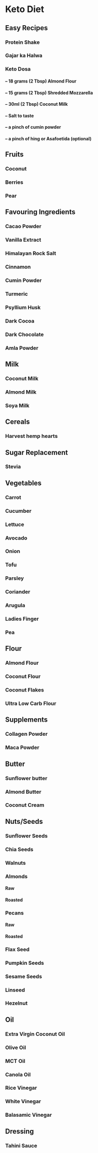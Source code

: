 # Keto Diet


## Easy Recipes

### Protein Shake

### Gajar ka Halwa

### Keto Dosa

#### – 18 grams (2 Tbsp) Almond Flour

#### – 15 grams (2 Tbsp) Shredded Mozzarella

#### – 30ml (2 Tbsp) Coconut Milk

#### – Salt to taste

#### – a pinch of cumin powder

#### – a pinch of hing or Asafoetida (optional)

## Fruits

### Coconut

### Berries

### Pear

## Favouring Ingredients

### Cacao Powder

### Vanilla Extract

### Himalayan Rock Salt

### Cinnamon

### Cumin Powder

### Turmeric

### Psyllium Husk

### Dark Cocoa

### Dark Chocolate

### Amla Powder

## Milk

### Coconut Milk

### Almond Milk

### Soya Milk

## Cereals

### Harvest hemp hearts

## Sugar Replacement

### Stevia

## Vegetables

### Carrot

### Cucumber

### Lettuce

### Avocado

### Onion

### Tofu

### Parsley

### Coriander

### Arugula

### Ladies Finger

### Pea

## Flour

### Almond Flour

### Coconut Flour

### Coconut Flakes

### Ultra Low Carb Flour

## Supplements

### Collagen Powder

### Maca Powder

## Butter

### Sunflower butter

### Almond Butter

### Coconut Cream

## Nuts/Seeds

### Sunflower Seeds

### Chia Seeds

### Walnuts

### Almonds

#### Raw

#### Roasted

### Pecans

#### Raw

#### Roasted

### Flax Seed

### Pumpkin Seeds

### Sesame Seeds

### Linseed

### Hezelnut

## Oil

### Extra Virgin Coconut Oil

### Olive Oil

### MCT Oil

### Canola Oil

### Rice Vinegar

### White Vinegar

### Balasamic Vinegar

## Dressing

### Tahini Sauce

